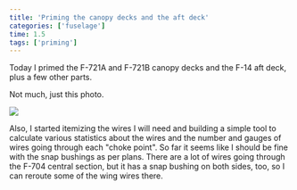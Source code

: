 ```yaml
---
title: 'Priming the canopy decks and the aft deck'
categories: ['fuselage']
time: 1.5
tags: ['priming']
---
```


Today I primed the F-721A and F-721B canopy decks and the F-14 aft deck, plus a few other parts.

<!-- more -->

Not much, just this photo.

![](0-primed-decks.jpeg)

Also, I started itemizing the wires I will need and building a simple tool to calculate various statistics about the wires and the number and gauges of wires going through each "choke point". So far it seems like I should be fine with the snap bushings as per plans. There are a lot of wires going through the F-704 central section, but it has a snap bushing on both sides, too, so I can reroute some of the wing wires there.